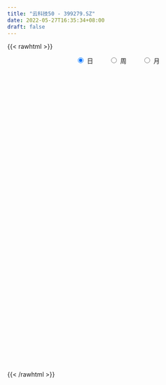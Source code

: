 ```yaml
---
title: "云科技50 - 399279.SZ"
date: 2022-05-27T16:35:34+08:00
draft: false
---
```

{{< rawhtml >}}
    <div style="text-align: center">
        <label style="padding: 1rem;"><input style="margin-right: .5rem" type="radio" name="period" value="D" checked onclick="period_change(this)">日</label>
        <label style="padding: 1rem;"><input style="margin-right: .5rem" type="radio" name="period" value="W" onclick="period_change(this)">周</label>
        <label style="padding: 1rem;"><input style="margin-right: .5rem" type="radio" name="period" value="M" onclick="period_change(this)">月</label>
    </div>
    <div id="chart" style="height: 700px;"></div> 
    <script type="text/javascript">
        const D_v = [7577083.0,8941263.0,9875656.0,8657606.0,10919612.0,11801813.0,11807679.0,11816033.0,11489223.0,11314740.0,12158058.0,11653106.0,11814564.0,10297958.0,12748743.0,13466398.0,10103316.0,15707268.0,16612810.0,15941796.0,15038330.0,18588280.0,22273172.0,19155014.0,17589028.0,17099752.0,15877713.0,14154221.0,13794563.0,14074213.0,15109985.0,15620077.0,13729247.0,13269495.0,17224617.0,15705089.0,17206067.0,15730177.0,22558281.0,21205631.0,19033227.0,19730544.0,22642077.0,19499653.0,14442088.0,18652004.0,19127236.0,18891422.0,20134992.0,25233887.0,20709877.0,20119445.0,20579378.0,22519864.0,20852775.0,18001866.0,18689979.0,18690960.0,18399463.0,18869972.0,17412262.0,16952835.0,17077575.0,13839384.0,15045407.0,13265242.0,13652225.0,13045760.0,13440338.0,14530844.0,15974036.0,14298657.0,14568468.0,18126650.0,17878685.0,19890566.0,18303318.0,15789653.0,15558473.0,15113574.0,26361077.0,19775030.0,16763768.0,18376648.0,15540964.0,14022593.0,14560689.0,12654883.0,9922618.0,12260849.0,12069256.0,14258324.0,9113922.0,11527886.0,8999040.0,11501354.0,11012717.0,11216528.0,9950248.0,9920505.0,14258123.0,11109258.0,11455314.0,11134022.0,10621742.0,9583456.0,10213294.0,12426202.0,12622007.0,12181824.0,14231424.0,18370236.0,15933440.0,13513292.0,12317087.0,18441044.0,14500883.0,13171987.0,15243021.0,18063291.0,16114421.0,15558598.0,18602527.0,15019304.0,16706040.0,14575986.0,15640250.0,14171133.0,15608505.0,15080653.0,14882151.0,12806958.0,13867280.0,17822889.0,15929088.0,12649242.0,13038103.0,12180262.0,12973529.0,20147645.0,18840775.0,16262459.0,14901235.0,13982199.0,12707946.0,13744239.0,13378903.0,10544282.0,13856280.0,11335671.0,10442322.0,9111564.0,10281704.0,9348781.0,12215542.0,11732401.0,14618312.0,16165322.0,12963053.0,13979071.0,14102459.0,12340181.0,10885003.0,11428290.0,10520751.0,15807823.0,17119043.0,14775266.0,12575481.0,12821557.0,11328700.0,15520184.0,10907573.0,13521680.0,10477272.0,10857290.0,10106640.0,12827111.0,11115872.0,11711228.0,9541046.0,8362533.0,8258417.0,8946848.0,10176295.0,16592212.0,15616245.0,13993898.0,18235928.0,10495951.0,9805447.0,10602346.0,8495237.0,8259360.0,9936418.0,12665879.0,12649942.0,14934357.0,11250627.0,12149985.0,9932584.0,13494911.0,14312541.0,14036023.0,10289945.0,11653506.0,8348738.0,9439560.0,10316735.0,8545902.0,8769738.0,8725386.0,9195635.0,8083980.0,9968110.0,10107073.0,9351790.0,9319719.0,10429874.0,11103016.0,7869166.0,7428221.0,7629992.0,7569233.0,6737422.0,7838976.0,9897325.0,8938469.0,12394664.0,13376439.0,14556287.0,12589128.0,14584825.0,13350906.0,12146969.0,8503670.0,11422521.0,16132102.0,10172506.0,9405784.0,9380891.0,8885954.0,10518932.0,9722078.0,13039479.0,10188965.0,11579602.0,7969582.0,10664943.0,10717330.0]
const D_histogram = [0.0,0.3283993162,2.3081422869,2.0199205267,7.2231487472,14.7778302937,16.0374940826,18.7504291089,18.964555373,20.0954755538,19.1802840248,12.2341710167,6.5142274019,3.3959390782,3.7732083554,2.2817440452,2.1512748314,6.0237274833,4.3588002483,3.6777541694,-3.3790912859,-1.8055091442,3.2501131323,7.7058493951,8.7313214137,12.2561752101,10.9827807474,9.4648694087,11.3298890113,8.9441796543,13.0739808881,12.8325119296,5.2981088885,2.0659624591,-1.1593555405,0.1577362326,2.3708358472,-0.7438438443,3.3800746808,2.3355763599,-0.7402426393,0.0814829611,-1.4793245596,-0.0872156376,0.8666481156,5.6940158326,9.2571331034,7.2817703673,2.5196670515,-6.1256603104,-13.0455568415,-9.4841162661,-6.0486036968,-0.903562665,-5.1878942915,-0.7879409251,-0.126274541,-2.2914384074,-3.5390348926,-3.2845660016,-6.4251454069,-10.6582125838,-20.0185234746,-25.8628884905,-35.4209492342,-39.7541493028,-36.3607277496,-33.0845005485,-22.2509226282,-13.6773805408,-6.2977747305,-5.7598920771,-3.2139558102,-3.6972631551,-6.7055260808,-7.4258501151,-11.0861178576,-14.3319387483,-11.16758003,-8.0015512901,-3.1875714477,-2.9469928856,0.6648940158,-1.4758255772,-3.2797766455,-4.9990927382,-10.9375559964,-13.3722764844,-14.2376319364,-10.186722107,-6.3823892613,-3.6523044765,-2.7537152183,-6.6996960057,-5.8934550461,-3.1287254404,-0.33633926,-4.7169185151,-4.0730867238,-3.3406441216,1.7613329245,2.2935539982,4.5644984197,6.0018891104,4.0954157531,5.8833498222,7.7273144528,9.9417431367,8.1477734431,5.1277979959,7.6456086573,10.8782098051,11.9890143663,13.3665193705,16.0138415538,18.1256256689,18.6504257859,22.267566808,22.6746099122,25.475727253,25.8028484434,22.4592405688,17.0975532588,14.1158176529,7.6935104683,5.3497244704,7.8293346658,7.18842699,5.229830505,2.7923769628,-3.248068343,-7.3419810552,-7.6522465045,-7.7530830097,-10.7189869058,-10.2418994766,-12.0034857726,-14.8110793707,-10.5963994099,-4.2947323515,-1.265838759,3.5507584985,6.9990348726,5.9120678635,4.5600566219,-1.3061411999,-10.9100470978,-13.4172989518,-13.3353087461,-12.2973256049,-11.8791793398,-12.1006841875,-9.4928756682,-9.9080267944,-5.7455437319,-2.6180860025,0.0488566082,-4.4347571215,-8.9621195022,-13.5867715121,-14.4911192036,-18.5376508183,-18.3505466517,-21.5376524208,-21.710099836,-13.7823456838,-5.3919457624,-1.6072986977,-0.221435495,-2.6034733297,-2.9245781542,-9.703971829,-12.2841354354,-21.892137749,-27.9465725494,-30.5990480583,-32.2301191457,-26.9273797031,-22.5001231818,-20.9139455897,-19.4144616603,-12.2735601263,-5.9268131995,-0.8455871458,4.9767223217,11.8221595355,12.9778766692,21.3666422522,21.252929597,22.1513070749,22.5502347467,22.7910179902,20.1926327999,14.1831572558,8.0226593367,-4.8124431644,-14.8209119546,-21.3008037313,-21.4202200818,-18.7827289945,-21.4386278116,-28.6584950005,-23.9998378861,-14.7811495291,-7.8872987584,-1.0522714753,3.0577009586,8.5421984055,9.1096085337,6.1749636098,3.4629263903,0.0370116742,3.2001638874,3.5000826892,4.8647157857,3.6104651305,-0.0773092437,-2.6873867584,-11.7689842595,-13.2255494403,-16.7766923154,-15.0524161305,-12.3240157169,-5.2264798751,-0.7719211313,1.7464579386,-0.0451011952,-2.2606841347,-13.3796951193,-20.5680079037,-13.8538577662,-8.2815950176,3.9534354117,11.5118052754,11.513660569,10.6980247193,13.2515392637,18.2011691007,21.338681445,21.7943444996,21.0878141652,22.9406037204,24.2742324919,25.4827328082,26.7589414656,27.8783119538,20.8418735994,16.6865656764,14.7797874063,13.4857037627]
const D_fast = [0.0,0.4104991453,2.9672776877,3.1840360592,10.1930514664,21.4421905864,26.711227896,34.1117701995,39.0670353068,45.221824376,49.1017038533,45.2141335993,41.1227468351,38.8534432809,40.174014647,39.252986348,39.660335842,45.0387203648,44.4634931919,44.7018856553,36.8002673785,37.9224722342,43.7906227937,50.1728214054,53.3811237774,59.9700213762,61.4423221004,62.2906281139,66.9881199694,66.838455526,74.2367519817,77.2034110056,70.9935351867,68.277879372,64.7627224874,66.1192483186,68.925056895,65.6244162424,70.5933534377,70.1327492068,66.8718695478,67.7139658885,65.7833272279,67.1536322405,68.3241580225,74.5750296977,80.4524302444,80.2975101001,76.1653235471,65.9885811077,55.8072953661,56.997706875,58.9210685201,63.8402188857,58.2589136863,62.4618818214,63.0919795703,60.3539561021,58.2216008936,57.6549282843,52.9080625272,46.0104422044,31.645500445,19.3354133064,0.9221152542,-13.3496221401,-19.0463825243,-24.0412804604,-18.7704331971,-13.6162362449,-7.8110741172,-8.7131644831,-6.9707171688,-8.3783403024,-13.0629847483,-15.6397713114,-22.0715685183,-28.9003740961,-28.5279103853,-27.3622694679,-23.3451824874,-23.8413521467,-20.0632417413,-22.5729177287,-25.1968129583,-28.1659022356,-36.8387544929,-42.6165441019,-47.0413075381,-45.5370782355,-43.3283427051,-41.5113340394,-41.3011735857,-46.9220783746,-47.5892011765,-45.6066529309,-42.8983515655,-48.4581604494,-48.8326003391,-48.9353187673,-43.39300849,-42.2873989168,-38.8753298903,-35.9374669221,-36.820086341,-33.5613148164,-29.7855215726,-25.0856571045,-24.8426834374,-26.5807093855,-22.1514965599,-16.1993429608,-12.091284808,-7.3721499612,-0.7213673894,5.9218231428,11.1092297064,20.2932624304,26.3689580127,35.5390071668,42.316840468,44.5880427356,43.5007437404,44.0479625476,39.5490329801,38.5426780998,42.9796219616,44.1358210333,43.4846821746,41.745322873,34.8928604815,28.9634525055,26.7401254302,24.7010181725,19.0553675499,16.9719801099,12.2095223708,5.69915893,7.2647390384,12.4927230089,15.2051569117,20.9094437937,26.107478886,26.4985288428,26.2865317566,20.0937986349,7.7623809625,1.9008043706,-1.3510326102,-3.3873808703,-5.9390294402,-9.1857053347,-8.9511157325,-11.8432735572,-9.1171764278,-6.644240199,-3.9650834363,-9.5573864463,-16.3252787026,-24.3466235905,-28.8737510829,-37.5546954022,-41.9552278985,-50.5267467728,-56.126719147,-51.6445514157,-44.6021379349,-41.2193155447,-39.8888112157,-42.9217173828,-43.9739667458,-53.1793533779,-58.8305508431,-73.9115875941,-86.9526655317,-97.2549030552,-106.9435039291,-108.3726094123,-109.5703836864,-113.2126924917,-116.5668239774,-112.494312475,-107.629268848,-102.7594395808,-95.6929495329,-85.8919724351,-81.4917861342,-67.7613599881,-62.5618402441,-56.1256359975,-50.0891496391,-44.1506118979,-41.7008388883,-44.1645251184,-48.3193582034,-62.3575714956,-76.0712682744,-87.876360984,-93.3508323549,-95.4090235162,-103.4245792862,-117.8090702253,-119.1503725824,-113.6269716076,-108.7049455265,-102.1329861122,-97.2585884388,-89.6385413905,-86.7937291288,-88.1846331502,-90.0309387722,-93.4476005697,-89.4844073847,-88.3094679105,-85.7286558677,-86.0802902402,-89.7873919253,-93.0693161296,-105.0931596956,-109.8561122365,-117.6014281904,-119.6402560381,-119.9928595537,-114.2019436807,-109.9403652197,-106.9853716652,-108.7882060978,-111.5689600709,-126.0328948354,-138.3632095958,-135.1125238998,-131.6106599055,-118.3872706233,-107.9509494407,-105.0706790049,-103.2118086748,-97.3454093144,-87.8454872023,-79.3733044968,-73.4690553172,-68.9036321103,-61.315691625,-53.9135047305,-46.3343212122,-38.3683771884,-30.2794287117,-32.1053986664,-32.0890651702,-30.3008965887,-28.2235542916]
const D_slow = [0.0,0.0820998291,0.6591354008,1.1641155325,2.9699027193,6.6643602927,10.6737338133,15.3613410906,20.1024799338,25.1263488223,29.9214198285,32.9799625826,34.6085194331,35.4575042027,36.4008062915,36.9712423028,37.5090610107,39.0149928815,40.1046929436,41.0241314859,40.1793586644,39.7279813784,40.5405096615,42.4669720102,44.6498023637,47.7138461662,50.459541353,52.8257587052,55.658230958,57.8942758716,61.1627710936,64.370899076,65.6954262982,66.2119169129,65.9220780278,65.961512086,66.5542210478,66.3682600867,67.2132787569,67.7971728469,67.6121121871,67.6324829273,67.2626517874,67.2408478781,67.457509907,68.8810138651,71.195297141,73.0157397328,73.6456564956,72.114241418,68.8528522077,66.4818231411,64.9696722169,64.7437815507,63.4468079778,63.2498227465,63.2182541113,62.6453945094,61.7606357863,60.9394942859,59.3332079341,56.6686547882,51.6640239196,45.1983017969,36.3430644884,26.4045271627,17.3143452253,9.0432200882,3.4804894311,0.0611442959,-1.5132993867,-2.953272406,-3.7567613586,-4.6810771473,-6.3574586675,-8.2139211963,-10.9854506607,-14.5684353478,-17.3603303553,-19.3607181778,-20.1576110397,-20.8943592611,-20.7281357572,-21.0970921515,-21.9170363128,-23.1668094974,-25.9011984965,-29.2442676176,-32.8036756017,-35.3503561284,-36.9459534438,-37.8590295629,-38.5474583674,-40.2223823689,-41.6957461304,-42.4779274905,-42.5620123055,-43.7412419343,-44.7595136152,-45.5946746456,-45.1543414145,-44.580952915,-43.43982831,-41.9393560325,-40.9155020942,-39.4446646386,-37.5128360254,-35.0274002412,-32.9904568805,-31.7085073815,-29.7971052172,-27.0775527659,-24.0802991743,-20.7386693317,-16.7352089432,-12.203802526,-7.5411960795,-1.9743043776,3.6943481005,10.0632799138,16.5139920246,22.1288021668,26.4031904815,29.9321448947,31.8555225118,33.1929536294,35.1502872958,36.9473940433,38.2548516696,38.9529459103,38.1409288245,36.3054335607,34.3923719346,32.4541011822,29.7743544557,27.2138795866,24.2130081434,20.5102383007,17.8611384483,16.7874553604,16.4709956706,17.3586852953,19.1084440134,20.5864609793,21.7264751348,21.3999398348,18.6724280603,15.3181033224,11.9842761358,8.9099447346,5.9401498997,2.9149788528,0.5417599357,-1.9352467629,-3.3716326958,-4.0261541965,-4.0139400444,-5.1226293248,-7.3631592004,-10.7598520784,-14.3826318793,-19.0170445839,-23.6046812468,-28.989094352,-34.416619311,-37.862205732,-39.2101921726,-39.612016847,-39.6673757207,-40.3182440531,-41.0493885917,-43.4753815489,-46.5464154078,-52.019449845,-59.0060929824,-66.6558549969,-74.7133847834,-81.4452297091,-87.0702605046,-92.298746902,-97.1523623171,-100.2207523487,-101.7024556485,-101.913852435,-100.6696718546,-97.7141319707,-94.4696628034,-89.1280022403,-83.8147698411,-78.2769430724,-72.6393843857,-66.9416298882,-61.8934716882,-58.3476823742,-56.3420175401,-57.5451283312,-61.2503563198,-66.5755572526,-71.9306122731,-76.6262945217,-81.9859514746,-89.1505752247,-95.1505346963,-98.8458220785,-100.8176467681,-101.0807146369,-100.3162893973,-98.1807397959,-95.9033376625,-94.3595967601,-93.4938651625,-93.4846122439,-92.6845712721,-91.8095505998,-90.5933716533,-89.6907553707,-89.7100826816,-90.3819293712,-93.3241754361,-96.6305627962,-100.824735875,-104.5878399077,-107.6688438369,-108.9754638056,-109.1684440885,-108.7318296038,-108.7431049026,-109.3082759363,-112.6531997161,-117.795201692,-121.2586661336,-123.329064888,-122.340706035,-119.4627547162,-116.5843395739,-113.9098333941,-110.5969485782,-106.046656303,-100.7119859417,-95.2633998168,-89.9914462755,-84.2562953454,-78.1877372224,-71.8170540204,-65.127318654,-58.1577406655,-52.9472722657,-48.7756308466,-45.080683995,-41.7092580543]
const D_data = [['2021-05-18', 3311.2853, 3337.5239, 3297.5448, 3343.5569],['2021-05-19', 3327.3303, 3342.6698, 3317.5473, 3368.3538],['2021-05-20', 3337.0282, 3370.7478, 3334.8004, 3383.1128],['2021-05-21', 3376.324, 3348.7777, 3339.5713, 3387.0681],['2021-05-24', 3347.1727, 3434.9667, 3347.1727, 3438.6421],['2021-05-25', 3436.8308, 3508.6003, 3423.8685, 3512.1817],['2021-05-26', 3512.336, 3467.232, 3462.8932, 3512.336],['2021-05-27', 3457.0094, 3512.0695, 3457.0094, 3521.0062],['2021-05-28', 3504.2723, 3506.3765, 3482.779, 3533.0566],['2021-05-31', 3516.6958, 3540.4444, 3516.6958, 3545.5872],['2021-06-01', 3524.8636, 3535.0929, 3509.2387, 3569.1428],['2021-06-02', 3534.9177, 3455.268, 3441.7385, 3537.2751],['2021-06-03', 3460.9906, 3448.6202, 3448.4744, 3501.4686],['2021-06-04', 3446.3486, 3466.2308, 3441.3161, 3487.9907],['2021-06-07', 3478.5515, 3510.6234, 3466.4905, 3510.7831],['2021-06-08', 3517.1328, 3491.8469, 3472.861, 3525.5601],['2021-06-09', 3490.7519, 3511.6067, 3481.5029, 3515.8225],['2021-06-10', 3509.119, 3580.6936, 3502.2866, 3583.4819],['2021-06-11', 3591.7498, 3527.0934, 3516.5318, 3591.7498],['2021-06-15', 3534.6872, 3542.0833, 3503.9478, 3561.2661],['2021-06-16', 3540.9269, 3447.0755, 3442.7928, 3546.0134],['2021-06-17', 3445.3731, 3544.0055, 3444.6159, 3549.6383],['2021-06-18', 3566.7014, 3611.9628, 3566.3, 3632.554],['2021-06-21', 3608.7657, 3640.5904, 3587.2557, 3659.7864],['2021-06-22', 3653.824, 3625.294, 3598.2019, 3657.7324],['2021-06-23', 3625.2308, 3684.0063, 3608.2449, 3707.072],['2021-06-24', 3691.1153, 3646.3174, 3629.114, 3692.9423],['2021-06-25', 3648.4581, 3651.2689, 3614.3066, 3665.656],['2021-06-28', 3657.5137, 3710.7224, 3645.4336, 3719.738],['2021-06-29', 3707.888, 3672.2799, 3654.9947, 3713.9071],['2021-06-30', 3693.0786, 3776.0411, 3676.3784, 3788.0163],['2021-07-01', 3773.8914, 3751.1737, 3735.8071, 3810.4057],['2021-07-02', 3727.5175, 3655.2207, 3649.4944, 3727.819],['2021-07-05', 3671.4166, 3692.3098, 3656.5718, 3721.0324],['2021-07-06', 3692.8512, 3684.6704, 3622.0151, 3727.835],['2021-07-07', 3646.3547, 3745.4511, 3633.8487, 3758.4167],['2021-07-08', 3751.378, 3776.7465, 3740.1988, 3783.3465],['2021-07-09', 3751.3944, 3717.66, 3658.2394, 3756.4445],['2021-07-12', 3722.8932, 3821.7411, 3703.729, 3830.1786],['2021-07-13', 3825.6659, 3777.2498, 3750.3196, 3825.6659],['2021-07-14', 3769.2598, 3750.9151, 3741.2777, 3795.3393],['2021-07-15', 3752.9674, 3803.051, 3732.802, 3803.8911],['2021-07-16', 3800.3661, 3780.2519, 3773.6117, 3840.1463],['2021-07-19', 3762.1166, 3825.7889, 3741.5039, 3837.5035],['2021-07-20', 3786.6559, 3836.5973, 3777.4628, 3838.2347],['2021-07-21', 3860.3197, 3913.2208, 3854.9919, 3954.28],['2021-07-22', 3931.7518, 3936.1593, 3893.9628, 3959.9189],['2021-07-23', 3937.6588, 3887.986, 3868.178, 3938.7347],['2021-07-26', 3904.5706, 3849.1787, 3765.5693, 3923.2819],['2021-07-27', 3849.7827, 3773.0707, 3772.5411, 3960.4462],['2021-07-28', 3724.3507, 3754.8181, 3606.1682, 3807.3158],['2021-07-29', 3834.2475, 3877.708, 3788.9658, 3899.7317],['2021-07-30', 3859.9516, 3898.2697, 3828.5742, 3908.603],['2021-08-02', 3885.8033, 3949.4619, 3868.2803, 3953.097],['2021-08-03', 3929.3928, 3840.3032, 3823.714, 3955.0642],['2021-08-04', 3837.0185, 3956.1295, 3837.0185, 3959.2974],['2021-08-05', 3938.2959, 3931.6722, 3896.673, 3965.0146],['2021-08-06', 3941.1235, 3900.1738, 3852.7687, 3943.881],['2021-08-09', 3879.2598, 3908.9565, 3835.8466, 3923.6847],['2021-08-10', 3903.3562, 3931.113, 3879.9752, 3935.4617],['2021-08-11', 3923.6408, 3885.4096, 3876.1465, 3937.1253],['2021-08-12', 3872.9028, 3853.1223, 3848.5154, 3932.9587],['2021-08-13', 3842.7965, 3747.3649, 3738.1117, 3842.7965],['2021-08-16', 3735.1917, 3738.6542, 3712.6516, 3777.1101],['2021-08-17', 3748.2985, 3631.4952, 3620.0435, 3749.7405],['2021-08-18', 3632.9174, 3633.5654, 3602.077, 3655.911],['2021-08-19', 3636.9922, 3700.4142, 3630.6356, 3723.8581],['2021-08-20', 3691.3242, 3691.029, 3646.9824, 3741.2037],['2021-08-23', 3696.9, 3802.7254, 3676.4788, 3808.7886],['2021-08-24', 3799.9526, 3812.8882, 3762.9775, 3831.7398],['2021-08-25', 3836.6806, 3833.0933, 3799.897, 3860.1334],['2021-08-26', 3828.3607, 3763.6541, 3762.7866, 3841.178],['2021-08-27', 3766.6893, 3793.112, 3764.0246, 3817.075],['2021-08-30', 3844.671, 3757.3573, 3734.6847, 3847.4257],['2021-08-31', 3755.8391, 3711.2599, 3678.007, 3759.1803],['2021-09-01', 3725.2434, 3723.1018, 3639.453, 3741.8371],['2021-09-02', 3715.8971, 3665.5481, 3652.1782, 3718.7733],['2021-09-03', 3654.0617, 3639.9605, 3606.3354, 3681.996],['2021-09-06', 3634.5445, 3707.5696, 3615.1473, 3714.8058],['2021-09-07', 3705.5942, 3714.4482, 3688.8868, 3730.7965],['2021-09-08', 3724.57, 3749.4481, 3706.8713, 3751.0074],['2021-09-09', 3721.5643, 3700.4397, 3670.5228, 3729.3181],['2021-09-10', 3698.1721, 3749.2682, 3668.1804, 3772.6248],['2021-09-13', 3741.4416, 3677.835, 3673.1982, 3741.4416],['2021-09-14', 3676.0629, 3666.3665, 3654.7422, 3735.1676],['2021-09-15', 3658.9047, 3651.3177, 3620.0814, 3670.4676],['2021-09-16', 3641.1764, 3567.7343, 3567.7343, 3656.532],['2021-09-17', 3562.8753, 3575.2227, 3515.3712, 3589.2545],['2021-09-22', 3533.2804, 3570.4132, 3525.3109, 3592.3682],['2021-09-23', 3594.4012, 3626.0071, 3572.8162, 3643.3962],['2021-09-24', 3621.3168, 3632.4162, 3605.3273, 3666.1516],['2021-09-27', 3662.7979, 3627.311, 3595.8751, 3697.3235],['2021-09-28', 3610.1406, 3606.1697, 3569.3477, 3656.3711],['2021-09-29', 3569.3719, 3527.7434, 3520.5745, 3576.9617],['2021-09-30', 3534.2558, 3567.8827, 3534.2558, 3576.6781],['2021-10-08', 3620.3802, 3592.489, 3572.7527, 3634.3078],['2021-10-11', 3595.7312, 3600.4528, 3585.5172, 3628.8815],['2021-10-12', 3596.438, 3498.0289, 3472.2946, 3596.438],['2021-10-13', 3500.7158, 3541.0177, 3493.9331, 3544.4801],['2021-10-14', 3542.9313, 3536.4315, 3524.9999, 3551.6325],['2021-10-15', 3558.4216, 3599.9264, 3536.5677, 3614.9672],['2021-10-18', 3589.6205, 3553.1536, 3518.5763, 3589.6205],['2021-10-19', 3551.6213, 3579.0266, 3541.0295, 3583.2515],['2021-10-20', 3583.1162, 3576.7898, 3575.291, 3606.2695],['2021-10-21', 3569.2664, 3531.7376, 3513.7149, 3569.2664],['2021-10-22', 3535.5794, 3575.9972, 3532.6546, 3592.8368],['2021-10-25', 3570.5567, 3586.5292, 3544.4454, 3587.5231],['2021-10-26', 3593.4711, 3604.1066, 3585.7472, 3635.5117],['2021-10-27', 3598.9209, 3557.4094, 3546.5764, 3598.9209],['2021-10-28', 3547.2195, 3529.6867, 3517.0499, 3569.3457],['2021-10-29', 3530.7479, 3598.4827, 3525.1891, 3600.2637],['2021-11-01', 3594.5336, 3626.4315, 3578.029, 3637.2315],['2021-11-02', 3623.84, 3617.1561, 3593.9531, 3663.2191],['2021-11-03', 3640.3521, 3634.2395, 3612.3818, 3671.8466],['2021-11-04', 3656.0638, 3670.21, 3652.3855, 3683.2317],['2021-11-05', 3679.8909, 3688.0639, 3679.6408, 3729.0731],['2021-11-08', 3683.3661, 3688.6921, 3644.0413, 3695.5835],['2021-11-09', 3685.15, 3754.4598, 3679.4518, 3754.9027],['2021-11-10', 3750.4346, 3743.3217, 3715.5083, 3775.2016],['2021-11-11', 3726.0344, 3802.3698, 3720.649, 3819.8873],['2021-11-12', 3794.8517, 3802.3488, 3785.1436, 3808.2673],['2021-11-15', 3810.0104, 3770.2972, 3763.7788, 3817.419],['2021-11-16', 3766.388, 3740.7304, 3732.9466, 3795.1277],['2021-11-17', 3744.1752, 3764.4834, 3721.487, 3764.4834],['2021-11-18', 3753.288, 3709.0042, 3698.0516, 3756.1505],['2021-11-19', 3713.7644, 3746.2246, 3710.6876, 3755.326],['2021-11-22', 3747.6671, 3817.2348, 3743.9314, 3823.7374],['2021-11-23', 3804.8629, 3794.2914, 3782.5523, 3809.8216],['2021-11-24', 3793.7082, 3781.0785, 3776.9593, 3800.3261],['2021-11-25', 3778.8243, 3771.8816, 3768.7054, 3796.6292],['2021-11-26', 3761.4924, 3709.0277, 3702.1464, 3761.9926],['2021-11-29', 3657.5106, 3706.984, 3653.9635, 3707.7511],['2021-11-30', 3714.7966, 3741.4859, 3714.7966, 3757.1772],['2021-12-01', 3736.5084, 3741.5805, 3727.2955, 3750.0663],['2021-12-02', 3727.8708, 3694.3639, 3687.8969, 3737.4866],['2021-12-03', 3701.6643, 3726.4177, 3701.6643, 3729.4915],['2021-12-06', 3717.619, 3689.6033, 3687.625, 3737.4237],['2021-12-07', 3710.3714, 3656.5096, 3630.059, 3715.8388],['2021-12-08', 3668.3749, 3740.8905, 3668.3749, 3740.9134],['2021-12-09', 3733.0944, 3792.0886, 3729.8635, 3805.9654],['2021-12-10', 3769.537, 3776.5293, 3752.0532, 3793.4956],['2021-12-13', 3789.2113, 3823.5688, 3789.2113, 3849.3877],['2021-12-14', 3816.8088, 3835.6927, 3801.716, 3849.5241],['2021-12-15', 3828.0684, 3793.2723, 3790.594, 3841.3558],['2021-12-16', 3794.5164, 3790.5596, 3768.2511, 3803.083],['2021-12-17', 3773.6475, 3718.7666, 3717.3045, 3778.0088],['2021-12-20', 3697.7315, 3627.8755, 3626.2896, 3718.2303],['2021-12-21', 3630.2248, 3676.6175, 3630.2248, 3680.3235],['2021-12-22', 3689.0664, 3693.694, 3685.2516, 3715.6065],['2021-12-23', 3693.4601, 3699.9116, 3686.2696, 3719.8128],['2021-12-24', 3702.3008, 3687.4408, 3668.1926, 3711.7682],['2021-12-27', 3688.4961, 3670.9538, 3657.7024, 3699.65],['2021-12-28', 3682.5481, 3704.4693, 3670.3447, 3706.7061],['2021-12-29', 3701.1153, 3664.6313, 3659.7762, 3701.1153],['2021-12-30', 3665.7442, 3725.5181, 3663.4196, 3743.8267],['2021-12-31', 3731.3529, 3728.4415, 3682.641, 3732.3074],['2022-01-04', 3751.801, 3736.7897, 3696.4535, 3755.8997],['2022-01-05', 3725.785, 3639.8066, 3622.5213, 3738.0395],['2022-01-06', 3616.4711, 3608.5253, 3576.3388, 3630.9912],['2022-01-07', 3620.0504, 3572.1102, 3568.914, 3643.715],['2022-01-10', 3554.8862, 3590.6624, 3515.2065, 3602.1331],['2022-01-11', 3588.835, 3522.1786, 3515.3484, 3594.6559],['2022-01-12', 3537.6742, 3546.9091, 3509.9675, 3553.1848],['2022-01-13', 3560.5638, 3476.6849, 3474.8381, 3560.5638],['2022-01-14', 3459.5581, 3483.4517, 3452.9099, 3508.5506],['2022-01-17', 3493.4723, 3586.6205, 3493.4723, 3594.404],['2022-01-18', 3595.0852, 3623.5031, 3587.2844, 3677.3315],['2022-01-19', 3619.0027, 3590.3709, 3566.759, 3644.244],['2022-01-20', 3591.76, 3567.9371, 3560.6424, 3607.6517],['2022-01-21', 3554.8385, 3511.1516, 3500.9515, 3566.2147],['2022-01-24', 3480.0244, 3521.6167, 3477.9658, 3539.9909],['2022-01-25', 3503.1065, 3410.2732, 3409.4513, 3519.3804],['2022-01-26', 3415.5256, 3422.2444, 3375.0119, 3442.288],['2022-01-27', 3415.0388, 3280.2913, 3277.8642, 3416.5945],['2022-01-28', 3297.5054, 3254.3706, 3247.1462, 3311.5048],['2022-02-07', 3305.9624, 3240.8849, 3229.2013, 3319.6666],['2022-02-08', 3235.6495, 3206.7205, 3151.5544, 3235.968],['2022-02-09', 3209.3597, 3268.6839, 3193.6041, 3269.848],['2022-02-10', 3265.6415, 3252.223, 3233.3554, 3273.1368],['2022-02-11', 3230.623, 3202.675, 3194.4641, 3259.3992],['2022-02-14', 3176.5843, 3180.228, 3146.5516, 3212.2888],['2022-02-15', 3180.4761, 3247.5698, 3179.4547, 3248.306],['2022-02-16', 3270.0136, 3252.4881, 3243.2524, 3275.801],['2022-02-17', 3243.7022, 3250.3776, 3234.8723, 3273.0425],['2022-02-18', 3241.2166, 3276.4525, 3239.3739, 3277.0096],['2022-02-21', 3286.8452, 3316.2413, 3284.6095, 3320.5566],['2022-02-22', 3286.9851, 3262.8709, 3237.0861, 3286.9851],['2022-02-23', 3275.0304, 3380.1338, 3275.0304, 3382.0746],['2022-02-24', 3362.3598, 3300.7809, 3255.9239, 3378.6041],['2022-02-25', 3337.0441, 3321.4592, 3315.9474, 3365.7708],['2022-02-28', 3318.783, 3325.9002, 3287.3359, 3335.6837],['2022-03-01', 3330.5539, 3333.9015, 3314.3598, 3336.8502],['2022-03-02', 3308.7181, 3299.979, 3285.416, 3309.8808],['2022-03-03', 3312.776, 3239.0774, 3235.5775, 3315.0314],['2022-03-04', 3208.9297, 3204.8813, 3190.9581, 3246.1893],['2022-03-07', 3181.6948, 3062.8059, 3047.8657, 3181.6948],['2022-03-08', 3068.2842, 3019.862, 2985.2173, 3089.0862],['2022-03-09', 3036.6949, 2995.6975, 2866.5023, 3055.8794],['2022-03-10', 3069.7029, 3030.4602, 3028.4817, 3074.7118],['2022-03-11', 2971.3189, 3045.0906, 2935.2355, 3045.5217],['2022-03-14', 3006.5094, 2951.1944, 2951.1944, 3037.9678],['2022-03-15', 2926.8165, 2834.8238, 2834.6524, 2977.3349],['2022-03-16', 2892.4734, 2942.456, 2774.4953, 2944.8663],['2022-03-17', 2996.1759, 3007.8478, 2983.1256, 3046.3967],['2022-03-18', 2990.8126, 2999.0688, 2963.419, 3009.5957],['2022-03-21', 3017.231, 3017.5824, 2989.5863, 3040.3112],['2022-03-22', 3011.3043, 2999.55, 2987.2569, 3024.1945],['2022-03-23', 3007.4049, 3033.3051, 2980.2326, 3040.6417],['2022-03-24', 3032.1309, 2981.3216, 2968.1357, 3032.1309],['2022-03-25', 2983.6382, 2923.5464, 2923.5464, 2994.6241],['2022-03-28', 2887.2139, 2901.4645, 2876.8708, 2921.3256],['2022-03-29', 2901.7217, 2863.906, 2848.6383, 2914.7641],['2022-03-30', 2890.048, 2933.7943, 2885.4922, 2933.7943],['2022-03-31', 2919.7683, 2896.8153, 2889.849, 2922.2693],['2022-04-01', 2874.1727, 2905.0124, 2866.5444, 2923.5144],['2022-04-06', 2895.2833, 2863.0102, 2848.3181, 2895.2833],['2022-04-07', 2851.3321, 2807.6954, 2807.6954, 2870.5846],['2022-04-08', 2815.7245, 2790.1364, 2754.8221, 2819.1703],['2022-04-11', 2773.9869, 2658.3465, 2644.7706, 2773.9869],['2022-04-12', 2662.5899, 2701.7175, 2620.2565, 2701.7175],['2022-04-13', 2673.3367, 2635.7097, 2635.7097, 2679.9592],['2022-04-14', 2662.7016, 2669.4214, 2636.6352, 2686.7315],['2022-04-15', 2645.1773, 2667.934, 2628.7291, 2687.4285],['2022-04-18', 2658.8238, 2726.8485, 2642.1394, 2727.8265],['2022-04-19', 2727.6191, 2707.0808, 2696.901, 2742.0181],['2022-04-20', 2717.9615, 2686.5632, 2681.3992, 2730.0288],['2022-04-21', 2666.6324, 2619.6575, 2609.5149, 2709.266],['2022-04-22', 2603.1045, 2586.964, 2564.2545, 2614.4919],['2022-04-25', 2543.2632, 2417.0208, 2417.0208, 2543.2812],['2022-04-26', 2431.2694, 2386.5033, 2382.03, 2479.4985],['2022-04-27', 2368.3433, 2528.5881, 2367.5971, 2532.2149],['2022-04-28', 2518.1427, 2521.2583, 2493.2257, 2547.1499],['2022-04-29', 2549.6701, 2633.8281, 2526.7286, 2645.9575],['2022-05-05', 2593.8748, 2617.8698, 2590.1944, 2646.2962],['2022-05-06', 2537.3291, 2536.0549, 2526.598, 2572.2118],['2022-05-09', 2518.6771, 2516.0587, 2498.9042, 2545.2181],['2022-05-10', 2479.4292, 2556.5969, 2467.6378, 2570.5204],['2022-05-11', 2557.3439, 2604.1623, 2551.9889, 2665.7131],['2022-05-12', 2582.1648, 2604.515, 2577.9402, 2622.1764],['2022-05-13', 2615.7248, 2583.981, 2564.3113, 2620.8927],['2022-05-16', 2599.7969, 2572.7281, 2564.4953, 2618.8324],['2022-05-17', 2574.5353, 2613.166, 2566.0945, 2613.166],['2022-05-18', 2624.2462, 2622.6739, 2605.4139, 2647.2757],['2022-05-19', 2578.6424, 2637.2824, 2574.3879, 2637.5256],['2022-05-20', 2641.1741, 2656.0836, 2626.3488, 2669.4532],['2022-05-23', 2666.1539, 2673.7662, 2647.8056, 2675.0645],['2022-05-24', 2671.7533, 2567.1057, 2566.8962, 2687.0781],['2022-05-25', 2566.5396, 2580.6576, 2552.629, 2588.3581],['2022-05-26', 2575.3954, 2598.329, 2528.2367, 2616.9572],['2022-05-27', 2625.1581, 2602.4789, 2584.8751, 2646.9075]]
const W_v = [94521870.0699999928,86039938.2599999905,72612404.5,125206381.8200000077,125612194.950000003,136093889.3199999928,174368023.5,136671140.6200000048,114651110.6200000197,115652845.5199999958,85485552.6499999911,71712714.4600000083,64921784.8999999985,73939833.5199999958,71126824.3599999994,56923358.3599999994,55277453.6899999976,81142300.0,84345934.0,66175552.0,89176600.0,85920547.0,84156636.0,56442897.0,103650349.0,162145899.0,134059694.0,110245859.0,92695756.0,104186530.0,77580842.0,72544702.0,75887884.0,70426352.0,68913795.0,49856692.0,43543243.0,21104548.0,9341997.0,56411169.0,43176505.0,50519332.0,60982602.0,64360089.0,49852342.0,50521471.0,60744984.0,54144426.0,44389107.0,54994955.0,52757661.0,82032555.0,92998918.0,75748815.0,84681400.0,73857144.0,34751862.0,31232578.0,69602073.0,58673503.0,62206252.0,53785882.0,46091032.0,39240561.0,30982206.0,36017675.0,45128129.0,45220270.0,14995397.0,39875989.0,44019538.0,57834360.0,57238426.0,68638535.0,71841578.0,83875728.0,72328085.0,79135445.0,105169760.0,90612403.0,106777579.0,98755444.0,88712107.0,68848018.0,72812343.0,89988872.0,93571922.0,75155777.0,34252723.0,43899172.0,11501354.0,56358121.0,53903792.0,61674751.0,78575099.0,77093603.0,80462455.0,75382692.0,73075457.0,77180314.0,71598078.0,59557458.0,52689992.0,57725758.0,59276684.0,73099170.0,61755409.0,56618141.0,45285139.0,74934234.0,47098808.0,63650790.0,62066004.0,48304441.0,44742849.0,28778582.0,44460269.0,40981425.0,67501343.0,25497875.0,55636583.0,51547334.0,51120422.0]
const W_histogram = [0.0,5.1592241595,8.1104694337,22.076024214,32.894220658,58.6755006775,57.9774039267,58.4266662861,41.7669810778,15.6280726163,-9.3609891732,-25.2980841361,-34.2211562032,-33.7446218655,-37.7238311324,-29.2335827288,-15.6274224645,-8.5278753101,-14.6995967925,-21.3463963018,-17.9995795657,-10.4452987565,2.5690140989,17.0598530009,36.5372143304,76.7429557001,73.798615939,59.9606813918,62.7776739033,62.4539284991,54.204699537,42.3374174425,32.8515121215,20.4795070237,-7.1871488511,-20.4804684973,-37.629967099,-46.2866793254,-44.6487879878,-44.3523437902,-50.8585385356,-52.0711781622,-40.3450445757,-36.6662386117,-34.3153519518,-36.7900827276,-31.2988445101,-36.5591179995,-38.3314487221,-40.3833452199,-30.7570742498,-12.6545245432,-0.082339432,16.569798769,10.9390326334,-4.7276457622,-0.8621108761,5.4119324111,-4.7245430885,-6.5506067062,-21.3302745691,-38.2746415362,-41.4916311173,-35.9940935813,-33.85692143,-30.6769908032,-17.3985339833,-11.5711706559,-13.8189747275,-5.8851577537,4.5193143878,21.5158147857,29.0844552327,36.7269594473,45.4634770629,51.4163545714,52.9390236089,55.2169798463,57.7328091473,63.0151337405,63.3918547006,59.9948406501,44.4004370944,28.0339144065,22.0874317097,6.6449414182,2.7944462191,-11.6778700769,-17.2653263313,-24.7200023427,-27.2091934141,-27.489291046,-28.3091780058,-26.3978145656,-18.5326963326,-5.7294102476,-1.3641978046,-1.305632746,-0.4628766774,2.9164875162,0.8176636083,-2.9194810784,-2.8652238398,-13.0241703919,-24.7036017335,-29.2417626352,-47.1542742278,-59.3150210323,-59.0905956103,-52.8165547511,-53.2711997943,-60.5557456635,-64.3407889151,-67.4700072013,-66.2334839644,-68.3227809705,-72.6989455657,-75.4820176384,-68.7905645396,-65.5850666193,-55.2848647893,-39.4089004571,-28.8029258481]
const W_fast = [0.0,6.4490301994,11.427892832,30.9124536658,49.9542052744,90.4043604631,104.2006146941,119.256543625,113.0386036862,90.8067133787,63.477404296,41.2157882989,23.7374271811,15.7778060525,2.3676390024,3.5494917238,13.248796372,18.2163746989,8.3697540183,-3.6136445664,-4.7667227218,0.1762333983,13.8327997785,32.5886019307,61.2002668428,120.5917471375,136.0970613612,137.2492971619,155.7607081492,171.0504448698,176.352390792,175.0694630581,173.7964357674,166.5443074255,137.080864338,118.6674275675,92.1104371911,71.8820551332,62.3577494739,51.566107724,32.3452783447,18.1148441775,19.75471662,14.2669629312,8.0390116031,-3.6332398546,-5.9667127647,-20.3667657539,-31.7219586571,-43.8696914598,-41.9326890521,-26.9937704814,-14.4421702282,6.3524176651,3.4564096879,-13.3921801483,-9.7421729812,-2.1151465912,-13.432757863,-16.8964731573,-37.0087096624,-63.5217370135,-77.111634374,-80.6126202333,-86.9396784395,-91.4289955135,-82.5001721895,-79.5656015261,-85.2681492795,-78.8056217441,-67.2713210056,-44.8958669113,-30.0561126561,-13.2318685797,6.8705183015,25.6774844529,40.4349093926,56.5171105916,73.4661421795,94.5022502078,110.7269348431,122.3286309551,117.834336673,108.4762925867,108.0516678173,94.2704128804,91.1185292361,73.7267454208,63.8229575836,50.1882809865,40.8967915616,33.7443711682,25.847189707,21.1590995057,24.3910436557,35.7619771788,39.7861401706,39.5182970426,40.2453339419,44.3538200146,42.4594120087,37.9923970524,37.3303483311,23.915359181,6.0600274061,-5.7885741544,-35.4896543041,-62.4791563665,-77.0273798472,-83.9574776757,-97.7299226675,-120.1534049526,-140.023645433,-160.0203655195,-175.3422132736,-194.5122055223,-217.063106509,-238.7166829913,-249.2228710274,-262.4136397619,-265.9346541293,-259.9109149113,-256.5056717644]
const W_slow = [0.0,1.2898060399,3.3174233983,8.8364294518,17.0599846163,31.7288597857,46.2232107674,60.8298773389,71.2716226083,75.1786407624,72.8383934691,66.5138724351,57.9585833843,49.5224279179,40.0914701348,32.7830744526,28.8762188365,26.744250009,23.0693508108,17.7327517354,13.2328568439,10.6215321548,11.2637856795,15.5287489298,24.6630525124,43.8487914374,62.2984454222,77.2886157701,92.9830342459,108.5965163707,122.147691255,132.7320456156,140.944923646,146.0648004019,144.2680131891,139.1478960648,129.74040429,118.1687344587,107.0065374617,95.9184515142,83.2038168803,70.1860223397,60.0997611958,50.9332015429,42.3543635549,33.156842873,25.3321317455,16.1923522456,6.6094900651,-3.4863462399,-11.1756148023,-14.3392459381,-14.3598307961,-10.2173811039,-7.4826229455,-8.6645343861,-8.8800621051,-7.5270790023,-8.7082147745,-10.345866451,-15.6784350933,-25.2470954773,-35.6200032567,-44.618526652,-53.0827570095,-60.7520047103,-65.1016382061,-67.9944308701,-71.449174552,-72.9204639904,-71.7906353935,-66.411681697,-59.1405678889,-49.958828027,-38.5929587613,-25.7388701185,-12.5041142162,1.3001307453,15.7333330322,31.4871164673,47.3350801424,62.333790305,73.4338995786,80.4423781802,85.9642361076,87.6254714622,88.324083017,85.4046154977,81.0882839149,74.9082833292,68.1059849757,61.2336622142,54.1563677128,47.5569140713,42.9237399882,41.4913874263,41.1503379752,40.8239297887,40.7082106193,41.4373324984,41.6417484004,40.9118781308,40.1955721709,36.9395295729,30.7636291395,23.4531884807,11.6646199238,-3.1641353343,-17.9367842369,-31.1409229246,-44.4587228732,-59.5976592891,-75.6828565179,-92.5503583182,-109.1087293093,-126.1894245519,-144.3641609433,-163.2346653529,-180.4323064878,-196.8285731426,-210.6497893399,-220.5020144542,-227.7027459163]
const W_data = [['2020-01-10', 3010.107, 3139.9357, 3010.107, 3162.3578],['2020-01-17', 3140.5011, 3220.7789, 3131.1366, 3257.1524],['2020-01-23', 3210.8622, 3220.7751, 3170.4322, 3337.8573],['2020-02-07', 2947.3415, 3417.761, 2941.7865, 3419.475],['2020-02-14', 3419.1343, 3469.5128, 3353.5562, 3543.373],['2020-02-21', 3518.1261, 3796.7035, 3507.0669, 3849.4687],['2020-02-28', 3830.0904, 3585.286, 3569.367, 3980.1952],['2020-03-06', 3662.498, 3653.4097, 3586.2574, 3920.612],['2020-03-13', 3574.5502, 3444.6293, 3280.4977, 3677.4184],['2020-03-20', 3429.8004, 3243.1541, 3084.0765, 3433.7461],['2020-03-27', 3141.2207, 3131.883, 3024.3641, 3255.4282],['2020-04-03', 3052.4616, 3130.2988, 2963.0104, 3177.4522],['2020-04-10', 3208.3905, 3135.7239, 3126.4743, 3254.389],['2020-04-17', 3090.0188, 3210.9979, 3040.4314, 3259.9985],['2020-04-24', 3213.6674, 3123.3207, 3110.553, 3270.6872],['2020-04-30', 3144.2283, 3270.1813, 3012.876, 3284.2832],['2020-05-08', 3258.2458, 3380.6686, 3252.0034, 3420.7347],['2020-05-15', 3406.7434, 3349.5724, 3320.542, 3423.1619],['2020-05-22', 3346.2526, 3179.9516, 3160.3901, 3348.3121],['2020-05-29', 3160.2752, 3127.6347, 3060.1547, 3204.7153],['2020-06-05', 3160.6234, 3230.3579, 3160.6234, 3287.3916],['2020-06-12', 3251.729, 3302.9653, 3204.8693, 3348.6237],['2020-06-19', 3300.3195, 3425.6384, 3277.3007, 3444.5283],['2020-06-24', 3437.4723, 3528.6049, 3436.9618, 3543.801],['2020-07-03', 3508.3386, 3707.7193, 3464.7111, 3709.6415],['2020-07-10', 3738.7505, 4179.9694, 3738.7505, 4270.63],['2020-07-17', 4172.5362, 3808.2578, 3752.2554, 4288.4981],['2020-07-24', 3860.3074, 3689.86, 3681.0176, 4020.3785],['2020-07-31', 3708.2836, 3930.2042, 3696.983, 3961.8421],['2020-08-07', 3988.1104, 3962.315, 3874.7582, 4079.1171],['2020-08-14', 3938.1955, 3903.0474, 3745.9065, 3983.5666],['2020-08-21', 3913.4689, 3860.0855, 3778.7422, 3973.8587],['2020-08-28', 3882.3065, 3881.7373, 3780.8081, 3929.7957],['2020-09-04', 3910.0769, 3828.1577, 3763.6019, 3923.7847],['2020-09-11', 3821.315, 3553.8307, 3473.4898, 3832.6185],['2020-09-18', 3574.2699, 3631.9612, 3521.2482, 3634.2709],['2020-09-25', 3641.8983, 3496.8491, 3479.3283, 3665.1868],['2020-09-30', 3503.6372, 3517.2581, 3470.3529, 3554.5293],['2020-10-09', 3580.7856, 3606.8046, 3573.6367, 3617.1123],['2020-10-16', 3637.0198, 3573.9742, 3550.9625, 3710.0837],['2020-10-23', 3614.8983, 3446.3833, 3441.3551, 3628.9957],['2020-10-30', 3437.7476, 3461.3914, 3429.5966, 3558.0821],['2020-11-06', 3460.3639, 3624.2994, 3415.9323, 3642.3585],['2020-11-13', 3657.7143, 3542.2227, 3498.0267, 3780.0438],['2020-11-20', 3558.2341, 3520.0866, 3430.4552, 3560.205],['2020-11-27', 3521.0273, 3436.0824, 3397.2199, 3522.2395],['2020-12-04', 3434.2991, 3520.9498, 3396.9566, 3523.6886],['2020-12-11', 3525.7737, 3362.5005, 3326.8716, 3531.3273],['2020-12-18', 3361.1352, 3358.6746, 3314.4394, 3419.2718],['2020-12-25', 3347.5206, 3313.3866, 3293.5303, 3404.6058],['2020-12-31', 3299.9428, 3450.7093, 3246.1338, 3457.2232],['2021-01-08', 3457.2673, 3612.9648, 3448.1471, 3647.8551],['2021-01-15', 3630.8355, 3619.7303, 3583.9275, 3752.5302],['2021-01-22', 3608.3522, 3755.0675, 3604.2041, 3797.5519],['2021-01-29', 3734.5548, 3515.4389, 3469.7966, 3795.624],['2021-02-05', 3526.2797, 3333.1665, 3333.1665, 3615.2415],['2021-02-10', 3344.4218, 3542.486, 3325.6768, 3550.3303],['2021-02-19', 3601.2945, 3600.8562, 3529.1109, 3614.2248],['2021-02-26', 3606.5517, 3383.7714, 3369.0247, 3606.5517],['2021-03-05', 3422.8119, 3449.5874, 3374.4891, 3513.7127],['2021-03-12', 3473.2955, 3229.071, 3191.1433, 3497.5584],['2021-03-19', 3184.3393, 3088.9552, 3060.374, 3184.3393],['2021-03-26', 3087.8627, 3169.9174, 3066.1233, 3189.1094],['2021-04-02', 3189.665, 3248.4863, 3148.1137, 3266.5901],['2021-04-09', 3266.1324, 3192.0407, 3187.7868, 3270.1053],['2021-04-16', 3186.6648, 3185.4847, 3094.5723, 3197.3675],['2021-04-23', 3205.6614, 3328.4441, 3205.6614, 3367.9248],['2021-04-30', 3334.7065, 3265.7515, 3245.7984, 3376.9072],['2021-05-07', 3262.2539, 3154.0778, 3154.0778, 3277.0375],['2021-05-14', 3152.1652, 3278.9162, 3090.8785, 3279.7632],['2021-05-21', 3279.9596, 3348.7777, 3279.9596, 3387.0681],['2021-05-28', 3347.1727, 3506.3765, 3347.1727, 3533.0566],['2021-06-04', 3516.6958, 3466.2308, 3441.3161, 3569.1428],['2021-06-11', 3478.5515, 3527.0934, 3466.4905, 3591.7498],['2021-06-18', 3534.6872, 3611.9628, 3442.7928, 3632.554],['2021-06-25', 3608.7657, 3651.2689, 3587.2557, 3707.072],['2021-07-02', 3657.5137, 3655.2207, 3645.4336, 3810.4057],['2021-07-09', 3671.4166, 3717.66, 3622.0151, 3783.3465],['2021-07-16', 3722.8932, 3780.2519, 3703.729, 3840.1463],['2021-07-23', 3762.1166, 3887.986, 3741.5039, 3959.9189],['2021-07-30', 3904.5706, 3898.2697, 3606.1682, 3960.4462],['2021-08-06', 3885.8033, 3900.1738, 3823.714, 3965.0146],['2021-08-13', 3879.2598, 3747.3649, 3738.1117, 3937.1253],['2021-08-20', 3735.1917, 3691.029, 3602.077, 3777.1101],['2021-08-27', 3696.9, 3793.112, 3676.4788, 3860.1334],['2021-09-03', 3844.671, 3639.9605, 3606.3354, 3847.4257],['2021-09-10', 3634.5445, 3749.2682, 3615.1473, 3772.6248],['2021-09-17', 3741.4416, 3575.2227, 3515.3712, 3741.4416],['2021-09-24', 3533.2804, 3632.4162, 3525.3109, 3666.1516],['2021-09-30', 3662.7979, 3567.8827, 3520.5745, 3697.3235],['2021-10-08', 3620.3802, 3592.489, 3572.7527, 3634.3078],['2021-10-15', 3595.7312, 3599.9264, 3472.2946, 3628.8815],['2021-10-22', 3589.6205, 3575.9972, 3513.7149, 3606.2695],['2021-10-29', 3570.5567, 3598.4827, 3517.0499, 3635.5117],['2021-11-05', 3594.5336, 3688.0639, 3578.029, 3729.0731],['2021-11-12', 3683.3661, 3802.3488, 3644.0413, 3819.8873],['2021-11-19', 3810.0104, 3746.2246, 3698.0516, 3817.419],['2021-11-26', 3747.6671, 3709.0277, 3702.1464, 3823.7374],['2021-12-03', 3657.5106, 3726.4177, 3653.9635, 3757.1772],['2021-12-10', 3717.619, 3776.5293, 3630.059, 3805.9654],['2021-12-17', 3789.2113, 3718.7666, 3717.3045, 3849.5241],['2021-12-24', 3697.7315, 3687.4408, 3626.2896, 3719.8128],['2021-12-31', 3688.4961, 3728.4415, 3657.7024, 3743.8267],['2022-01-07', 3751.801, 3572.1102, 3568.914, 3755.8997],['2022-01-14', 3554.8862, 3483.4517, 3452.9099, 3602.1331],['2022-01-21', 3493.4723, 3511.1516, 3493.4723, 3677.3315],['2022-01-28', 3480.0244, 3254.3706, 3247.1462, 3539.9909],['2022-02-11', 3305.9624, 3202.675, 3151.5544, 3319.6666],['2022-02-18', 3176.5843, 3276.4525, 3146.5516, 3277.0096],['2022-02-25', 3286.8452, 3321.4592, 3237.0861, 3382.0746],['2022-03-04', 3318.783, 3204.8813, 3190.9581, 3336.8502],['2022-03-11', 3181.6948, 3045.0906, 2866.5023, 3181.6948],['2022-03-18', 3006.5094, 2999.0688, 2774.4953, 3046.3967],['2022-03-25', 3017.231, 2923.5464, 2923.5464, 3040.6417],['2022-04-01', 2887.2139, 2905.0124, 2848.6383, 2933.7943],['2022-04-08', 2895.2833, 2790.1364, 2754.8221, 2895.2833],['2022-04-15', 2773.9869, 2667.934, 2620.2565, 2773.9869],['2022-04-22', 2658.8238, 2586.964, 2564.2545, 2742.0181],['2022-04-29', 2543.2632, 2633.8281, 2367.5971, 2645.9575],['2022-05-06', 2593.8748, 2536.0549, 2526.598, 2646.2962],['2022-05-13', 2518.6771, 2583.981, 2467.6378, 2665.7131],['2022-05-20', 2599.7969, 2656.0836, 2564.4953, 2669.4532],['2022-05-27', 2666.1539, 2602.4789, 2528.2367, 2687.0781]]
const M_v = [253174212.8300000131,561280489.5899999142,480582144.1500000358,310503020.8600000739,286941239.6899999976,351256139.0,567238098.0,346443215.0,237601373.0,159449003.0,237624288.0,255123349.0,335461688.0,209443657.0,244394327.0,172951183.0,168040024.0,313258288.0,411044511.0,365133247.0,300863131.0,183438018.0,338188087.0,307427061.0,251857021.0,186642961.0,246089335.0,191689729.0,183802214.0]
const M_histogram = [0.0,23.2622340741,1.5538524276,2.7164323817,-5.8570280771,19.1759276581,54.8368650315,68.8698104411,52.5527101643,35.5104462008,20.9987459093,10.8896105651,7.4649859054,-4.1410107896,-25.2049812166,-31.8659168294,-17.3660939013,7.1813305432,29.4883254133,29.4196107896,18.0473144332,11.2479915817,14.8190248507,14.7104281324,-17.1539587856,-32.3938293435,-68.2890916936,-104.4934526581,-123.9729004924]
const M_fast = [0.0,29.0777925926,7.757874053,9.5995621025,-0.4381553755,29.3887822742,78.7589359055,110.0093339253,106.8304111896,98.6657587763,89.4037449621,82.0170122592,80.4586340758,67.8173846834,40.4521689523,25.8247541321,35.9830535849,62.3258106652,92.0048868886,99.2910749623,92.4306072142,88.4432822582,95.7190717398,99.2880820546,63.1352054402,39.7968775464,-13.170657727,-75.4983818561,-125.9710548135]
const M_slow = [0.0,5.8155585185,6.2040216254,6.8831297208,5.4188727016,10.2128546161,23.922070874,41.1395234842,54.2777010253,63.1553125755,68.4049990528,71.1274016941,72.9936481704,71.958395473,65.6571501689,57.6906709615,53.3491474862,55.144480122,62.5165614753,69.8714641727,74.383292781,77.1952906764,80.9000468891,84.5776539222,80.2891642258,72.1907068899,55.1184339665,28.995070802,-1.9981543211]
const M_data = [['2020-01-23', 3010.107, 3220.7751, 3010.107, 3337.8573],['2020-02-28', 2947.3415, 3585.286, 2941.7865, 3980.1952],['2020-03-31', 3662.498, 3036.5941, 2963.0104, 3920.612],['2020-04-30', 3021.9918, 3270.1813, 3012.876, 3284.2832],['2020-05-29', 3258.2458, 3127.6347, 3060.1547, 3423.1619],['2020-06-30', 3160.6234, 3600.0588, 3160.6234, 3612.037],['2020-07-31', 3613.353, 3930.2042, 3532.3377, 4288.4981],['2020-08-31', 3988.1104, 3848.3161, 3745.9065, 4079.1171],['2020-09-30', 3841.5851, 3517.2581, 3470.3529, 3913.574],['2020-10-30', 3580.7856, 3461.3914, 3429.5966, 3710.0837],['2020-11-30', 3460.3639, 3439.5691, 3396.9566, 3780.0438],['2020-12-31', 3434.8345, 3450.7093, 3246.1338, 3531.3273],['2021-01-29', 3457.2673, 3515.4389, 3448.1471, 3797.5519],['2021-02-26', 3526.2797, 3383.7714, 3325.6768, 3615.2415],['2021-03-31', 3422.8119, 3174.5722, 3060.374, 3513.7127],['2021-04-30', 3181.3063, 3265.7515, 3094.5723, 3376.9072],['2021-05-31', 3262.2539, 3540.4444, 3090.8785, 3545.5872],['2021-06-30', 3524.8636, 3776.0411, 3441.3161, 3788.0163],['2021-07-30', 3773.8914, 3898.2697, 3606.1682, 3960.4462],['2021-08-31', 3885.8033, 3711.2599, 3602.077, 3965.0146],['2021-09-30', 3725.2434, 3567.8827, 3515.3712, 3772.6248],['2021-10-29', 3620.3802, 3598.4827, 3472.2946, 3635.5117],['2021-11-30', 3594.5336, 3741.4859, 3578.029, 3823.7374],['2021-12-31', 3736.5084, 3728.4415, 3626.2896, 3849.5241],['2022-01-28', 3751.801, 3254.3706, 3247.1462, 3755.8997],['2022-02-28', 3305.9624, 3325.9002, 3146.5516, 3382.0746],['2022-03-31', 3330.5539, 2896.8153, 2774.4953, 3336.8502],['2022-04-29', 2874.1727, 2633.8281, 2367.5971, 2923.5144],['2022-05-31', 2593.8748, 2602.4789, 2467.6378, 2687.0781]]
        const D_a = [null,null,null,null,null,null,null,null,null,null,null,null,null,null,null,null,null,null,null,null,null,null,null,null,null,null,null,null,null,null,null,3810.4057,null,null,null,null,null,3658.2394,null,null,null,null,null,null,null,null,null,null,null,null,null,null,null,null,null,null,3965.0146,null,null,null,null,null,null,null,null,3602.077,null,null,null,null,3860.1334,null,null,null,null,null,null,3606.3354,null,null,null,null,null,3741.4416,null,null,null,3515.3712,null,null,null,null,null,null,null,3634.3078,null,null,null,null,null,null,null,null,3513.7149,null,null,null,null,null,null,null,null,null,null,null,null,null,null,3819.8873,null,null,null,null,null,null,null,null,null,null,null,null,null,null,null,null,null,3630.059,null,null,null,null,3849.5241,null,null,null,3626.2896,null,null,null,null,null,null,null,null,null,3755.8997,null,null,null,null,null,null,null,null,null,null,null,null,null,null,null,null,null,null,null,null,null,null,null,3146.5516,null,null,null,null,null,null,3382.0746,null,null,null,null,null,null,null,null,null,null,null,null,null,null,2774.4953,null,null,null,null,null,null,null,null,null,2933.7943,null,null,null,null,null,null,2620.2565,null,null,null,null,2742.0181,null,null,null,null,null,2367.5971,null,null,null,null,null,null,2665.7131,null,null,null,null,null,null,null,null,null,null,2528.2367,null]
const W_a = [null,null,null,null,null,null,3980.1952,null,null,null,null,2963.0104,null,null,null,null,null,null,null,null,null,null,null,null,null,null,4288.4981,null,null,null,null,null,null,null,null,null,null,null,null,null,null,null,null,null,null,null,null,null,null,null,3246.1338,null,null,null,null,null,null,3614.2248,null,null,null,3060.374,null,null,null,null,null,null,null,null,null,null,null,null,null,null,null,null,null,null,null,3965.0146,null,null,null,null,null,null,null,null,null,3472.2946,null,null,null,null,null,null,null,null,3849.5241,null,null,null,null,null,null,null,null,null,null,null,null,null,null,null,null,null,2367.5971,null,null,null,null]
const M_a = [null,null,null,null,null,null,4288.4981,null,null,null,null,null,null,null,3060.374,null,null,null,null,null,null,null,null,3849.5241,null,null,null,null,null]
        const D_b = [[{ coord: ['2021-07-01', 3810.4057] }, { coord: ['2021-09-13', 3658.2394] }],[{ coord: ['2021-09-17', 3634.3078] }, { coord: ['2022-01-04', 3515.3712] }],[{ coord: ['2022-04-12', 2665.7131] }, { coord: ['2022-05-11', 2620.2565] }]]
const W_b = [[{ coord: ['2020-02-28', 3980.1952] }, { coord: ['2021-12-17', 3246.1338] }]]
const M_b = []
    </script>
{{< /rawhtml >}}